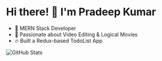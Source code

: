 # Hi there! 👋 I'm Pradeep Kumar  
- 🚀 MERN Stack Developer  
- 🎥 Passionate about Video Editing & Logical Movies  
- 🔥 Built a Redux-based TodoList App  

![GitHub Stats](https://github-readme-stats.vercel.app/api?username=pradeepkumar6382&show_icons=true&theme=radical)

